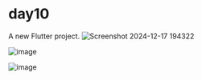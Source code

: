 # day10

A new Flutter project.
![Screenshot 2024-12-17 194322](https://github.com/user-attachments/assets/59f8ebb5-88a5-4e20-9463-49521e597394)

![image](https://github.com/user-attachments/assets/4bb84776-190d-4423-9533-718007f1d40c)

![image](https://github.com/user-attachments/assets/b49fee27-35aa-47c4-8854-6e92f60f35b2)
